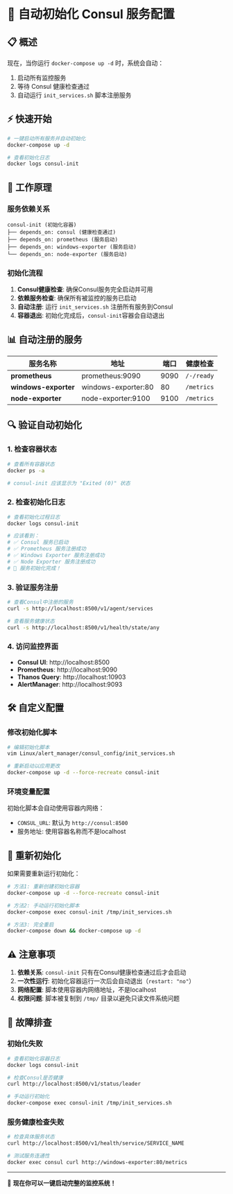 # 🚀 自动初始化 Consul 服务配置

## 📋 概述

现在，当你运行 `docker-compose up -d` 时，系统会自动：
1. 启动所有监控服务
2. 等待 Consul 健康检查通过
3. 自动运行 `init_services.sh` 脚本注册服务

## ⚡ 快速开始

```bash
# 一键启动所有服务并自动初始化
docker-compose up -d

# 查看初始化日志
docker logs consul-init
```

## 🔧 工作原理

### 服务依赖关系
```
consul-init (初始化容器)
├── depends_on: consul (健康检查通过)
├── depends_on: prometheus (服务启动)
├── depends_on: windows-exporter (服务启动)
└── depends_on: node-exporter (服务启动)
```

### 初始化流程
1. **Consul健康检查**: 确保Consul服务完全启动并可用
2. **依赖服务检查**: 确保所有被监控的服务已启动
3. **自动注册**: 运行 `init_services.sh` 注册所有服务到Consul
4. **容器退出**: 初始化完成后，`consul-init`容器会自动退出

## 📊 自动注册的服务

| 服务名称 | 地址 | 端口 | 健康检查 |
|---------|------|------|---------|
| **prometheus** | prometheus:9090 | 9090 | `/-/ready` |
| **windows-exporter** | windows-exporter:80 | 80 | `/metrics` |
| **node-exporter** | node-exporter:9100 | 9100 | `/metrics` |

## 🔍 验证自动初始化

### 1. 检查容器状态
```bash
# 查看所有容器状态
docker ps -a

# consul-init 应该显示为 "Exited (0)" 状态
```

### 2. 检查初始化日志
```bash
# 查看初始化过程日志
docker logs consul-init

# 应该看到：
# ✅ Consul 服务已启动
# ✅ Prometheus 服务注册成功  
# ✅ Windows Exporter 服务注册成功
# ✅ Node Exporter 服务注册成功
# 🎉 服务初始化完成！
```

### 3. 验证服务注册
```bash
# 查看Consul中注册的服务
curl -s http://localhost:8500/v1/agent/services

# 查看服务健康状态
curl -s http://localhost:8500/v1/health/state/any
```

### 4. 访问监控界面
- **Consul UI**: http://localhost:8500
- **Prometheus**: http://localhost:9090
- **Thanos Query**: http://localhost:10903
- **AlertManager**: http://localhost:9093

## 🛠️ 自定义配置

### 修改初始化脚本
```bash
# 编辑初始化脚本
vim Linux/alert_manager/consul_config/init_services.sh

# 重新启动以应用更改
docker-compose up -d --force-recreate consul-init
```

### 环境变量配置
初始化脚本会自动使用容器内网络：
- `CONSUL_URL`: 默认为 `http://consul:8500`
- 服务地址: 使用容器名称而不是localhost

## 🔄 重新初始化

如果需要重新运行初始化：
```bash
# 方法1: 重新创建初始化容器
docker-compose up -d --force-recreate consul-init

# 方法2: 手动运行初始化脚本
docker-compose exec consul-init /tmp/init_services.sh

# 方法3: 完全重启
docker-compose down && docker-compose up -d
```

## ⚠️ 注意事项

1. **依赖关系**: `consul-init` 只有在Consul健康检查通过后才会启动
2. **一次性运行**: 初始化容器运行一次后会自动退出（`restart: "no"`）
3. **网络配置**: 脚本使用容器内网络地址，不是localhost
4. **权限问题**: 脚本被复制到 `/tmp/` 目录以避免只读文件系统问题

## 🐛 故障排查

### 初始化失败
```bash
# 查看初始化容器日志
docker logs consul-init

# 检查Consul是否健康
curl http://localhost:8500/v1/status/leader

# 手动运行初始化
docker-compose exec consul-init /tmp/init_services.sh
```

### 服务健康检查失败
```bash
# 检查具体服务状态
curl http://localhost:8500/v1/health/service/SERVICE_NAME

# 测试服务连通性
docker exec consul curl http://windows-exporter:80/metrics
```

---

🎉 **现在你可以一键启动完整的监控系统！** 